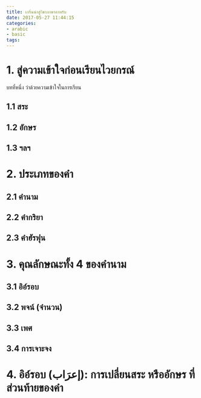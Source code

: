 ```yaml
---
title: เกริ่นนำสู่วิชาภาษาอาหรับ
date: 2017-05-27 11:44:15
categories: 
- arabic
- basic
tags:
---
```

# 1. สู่ความเข้าใจก่อนเรียนไวยกรณ์ 
บทที่หนึ่ง ว่าด้วยความเข้าใจในการเรียน
## 1.1 สระ
## 1.2 อักษร
## 1.3 ฯลฯ
# 2. ประเภทของคำ
## 2.1 คำนาม
## 2.2 คำกริยา
## 2.3 คำฮัรฟุน
# 3. คุณลักษณะทั้ง 4 ของคำนาม
## 3.1 อิอ์รอบ
## 3.2 พจน์ (จำนวน)
## 3.3 เพศ
## 3.4 การเจาะจง
# 4. อิอ์รอบ (إعرَاب): การเปลี่ยนสระ หรืออักษร ที่ส่วนท้ายของคำ 
